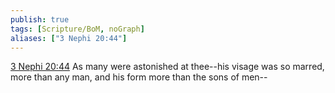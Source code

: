 ```yaml
---
publish: true
tags: [Scripture/BoM, noGraph]
aliases: ["3 Nephi 20:44"]
---
```

[3 Nephi 20:44](https://churchofjesuschrist.org/study/scriptures/bofm/3-ne/20?lang=eng&id=p44#p44) As many were astonished at thee--his visage was so marred, more than any man, and his form more than the sons of men--
